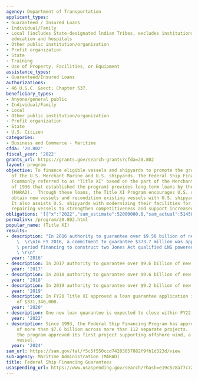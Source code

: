 ```yaml
---
agency: Department of Transportation
applicant_types:
- Guaranteed / Insured Loans
- Individual/Family
- Local (includes State-designated lndian Tribes, excludes institutions of higher
  education and hospitals
- Other public institution/organization
- Profit organization
- State
- Training
- Use of Property, Facilities, or Equipment
assistance_types:
- Guaranteed/Insured Loans
authorizations:
- 46 U.S.C. &sect; Chapter 537.
beneficiary_types:
- Anyone/general public
- Individual/Family
- Local
- Other public institution/organization
- Profit organization
- State
- U.S. Citizen
categories:
- Business and Commerce - Maritime
cfda: '20.802'
fiscal_year: '2022'
grants_url: https://grants.gov/search-grants?cfda=20.802
layout: program
objective: To finance eligible vessels and shipyards to promote the growth and modernization
  of the U.S. Merchant Marine and U.S. shipyards. The Federal Ship Financing Program
  (commonly referred to as "Title XI" based on the part of the Merchant Marine Act
  of 1936 that established the program) provides long-term loans by the Maritime Administration
  (MARAD).  Through these loans, the Title XI Program encourages U.S. shipowners to
  obtain new vessels and recondition existing vessels with U.S. shipyards cost effectively.
  It also assists U.S. shipyards with modernizing their facilities for building and
  repairing vessels to strengthen competitiveness and support increased productivity.
obligations: '[{"x":"2022","sam_estimate":52000000.0,"sam_actual":51458000.0,"usa_spending_actual":0.0},{"x":"2023","sam_estimate":200000000.0,"sam_actual":0.0,"usa_spending_actual":0.0},{"x":"2024","sam_estimate":200000000.0,"sam_actual":0.0,"usa_spending_actual":0.0}]'
permalink: /program/20.802.html
popular_name: (Title XI)
results:
- description: "In 2016 authority to guarantee over $9.58 billion of new guarantees.\
    \  \r\nIn FY 2016, a commitment to guarantee $373.7 million was approved for mortgage\
    \ period financing to construct two Jones Act qualified LNG powered ConRo vessels.\
    \ \r\n"
  year: '2016'
- description: In 2017 authority to guarantee over $9.6 billion of new guarantees.
  year: '2017'
- description: In 2018 authority to guarantee over $9.6 billion of new guarantees.
  year: '2018'
- description: In 2019 authority to guarantee over $9.2 billion of new guarantees.
  year: '2019'
- description: In FY20 Title XI approved a loan guarantee application in the amount
    of $331,340,000.
  year: '2020'
- description: One new loan guarantee is expected to close within FY22.
  year: '2022'
- description: Since 1993, the Federal Ship Financing Program has approved financing
    of more than $7.6 billion across more than 112 separate projects.  In FY 2023,
    the program approved its first project supporting offshore wind, a service operation
    vessel.
  year: '2024'
sam_url: https://sam.gov/fal/f5c5f550ccd74283857882f9fb1d323d/view
sub-agency: Maritime Administration (MARAD)
title: Federal Ship Financing Guarantees
usaspending_url: https://www.usaspending.gov/search/?hash=e19c528a77c7212eb0562e05b184faa4
---
```

